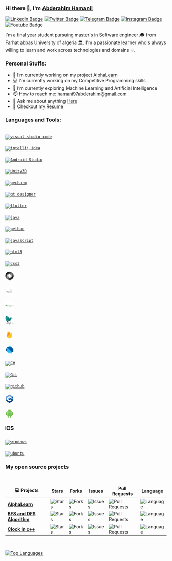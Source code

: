 ### Hi there 👋, I'm [Abderahim Hamani!](https://www.linkedin.com/in/hamani0abderahim) 
[![Linkedin Badge](https://img.shields.io/badge/-LinkedIn-0e76a8?style=flat-square&logo=Linkedin&logoColor=white)](https://linkedin.com/in/hamani0abderahim)
[![Twitter Badge](https://img.shields.io/badge/-Twitter-00acee?style=flat-square&logo=Twitter&logoColor=white)](https://twitter.com/HamaniAbderahi1)
[![Telegram Badge](https://img.shields.io/badge/-Telegram-0088cc?style=flat-square&logo=Telegram&logoColor=white)](https://t.me/rahim_Hamani)
[![Instagram Badge](https://img.shields.io/badge/-Instagram-e4405f?style=flat-square&logo=Instagram&logoColor=white)](https://instagram.com/iampavangandhi/)
[![Youtube Badge](https://img.shields.io/badge/-Youtube-e4405f?style=flat-square&logo=Youtube&logoColor=white)](https://www.youtube.com/channel/UCRsF0J6f-7TEJsMbzqPa0-g)

<!--[![Website Badge](https://img.shields.io/badge/Website-3b5998?style=flat-square&logo=google-chrome&logoColor=white)](https://iampavangandhi.github.io/)-->



I'm a final year student pursuing master's in Software engineer 🎓 from Farhat abbas University of algeria 🏛. I'm a passionate learner who's always willing to learn and work across technologies and domains 💡.


### Personal Stuffs:
- 🔭 I’m currently working on my project [AlphaLearn](https://www.linkedin.com/in/hamani0abderahim) 
- 💻 I’m currently working on my Competitive Programming skills
- 🌱 I’m currently exploring Machine Learning and Artificial Intelligence
- 📫 How to reach me: hamani97abderahim@gmail.com
- 💬 Ask me about anything [Here](https://github.com/rahou0/rahou0/issues) 
- 📝 Checkout my [Resume](https://www.linkedin.com/in/hamani0abderahim) 



### Languages and Tools:

[<code>
<img alt="visual studio code" width="26px" src="https://img.icons8.com/fluent/240/000000/visual-studio-code-2019.png" />
</code>](https://code.visualstudio.com/)
[<code>
<img alt="intellij idea" width="26px" src="https://img.icons8.com/color/240/000000/intellij-idea.png" />
</code>](https://www.jetbrains.com/idea/)
[<code>
<img alt="Android Studio" width="26px" src="https://upload.wikimedia.org/wikipedia/commons/thumb/3/34/Android_Studio_icon.svg/512px-Android_Studio_icon.svg.png" />
</code>](https://developer.android.com/studio)
[<code>
<img alt="Unity3D" width="26px" src="https://img.icons8.com/ios-filled/2x/unity.png" />
</code>](https://unity.com/)
[<code>
<img alt="pycharm" width="26px" src="https://img.icons8.com/color/240/000000/pycharm.png" />
</code>](https://www.jetbrains.com/pycharm/)
[<code>
<img alt="qt designer" width="26px" src="https://img.icons8.com/ios/2x/qt.png" />
</code>](https://www.qt.io/)
[<code>
<img alt="flutter" width="26px" src="https://img.icons8.com/color/240/000000/flutter.png" />
</code>](https://flutter.dev/)
[<code>
<img alt="java" width="26px" src="https://img.icons8.com/color/240/000000/java-coffee-cup-logo.png">
</code>](https://docs.oracle.com/en/java/)
[<code>
<img alt="python" width="26px" src="https://img.icons8.com/color/240/000000/python.png">
</code>](https://www.python.org/)
[<code>
<img alt="javascript" width="26px" src="https://img.icons8.com/color/240/000000/javascript.png" />
</code>](https://developer.mozilla.org/en-US/docs/Web/JavaScript)
[<code>
<img alt="html5" width="26px" src="https://img.icons8.com/color/240/000000/html-5.png">
</code>](https://developer.mozilla.org/en-US/docs/Web/HTML)
[<code>
<img alt="css3" width="26px" src="https://img.icons8.com/color/240/000000/css3.png">
</code>](https://developer.mozilla.org/en-US/docs/Web/CSS)
[<code>
<img alt="json" width="26px" src="https://raw.githubusercontent.com/github/explore/80688e429a7d4ef2fca1e82350fe8e3517d3494d/topics/json/json.png">
</code>](https://www.json.org/json-en.html)
[<code>
<img alt="MySQL" width="26px" src="https://raw.githubusercontent.com/github/explore/80688e429a7d4ef2fca1e82350fe8e3517d3494d/topics/mysql/mysql.png">
</code>](https://dev.mysql.com/)
[<code>
<img alt="mongodb" width="26px" src="https://raw.githubusercontent.com/github/explore/80688e429a7d4ef2fca1e82350fe8e3517d3494d/topics/mongodb/mongodb.png">
</code>](https://www.mongodb.com/)
[<code>
<img alt="latex" width="26px" src="https://raw.githubusercontent.com/github/explore/80688e429a7d4ef2fca1e82350fe8e3517d3494d/topics/latex/latex.png">
</code>](https://www.latex-project.org/)
[<code>
<img alt="firebase" width="26px" src="https://raw.githubusercontent.com/github/explore/80688e429a7d4ef2fca1e82350fe8e3517d3494d/topics/firebase/firebase.png">
</code>](https://firebase.google.com/)
[<code>
<img alt="dart" width="26px" src="https://raw.githubusercontent.com/github/explore/80688e429a7d4ef2fca1e82350fe8e3517d3494d/topics/dart/dart.png">
</code>](https://dart.dev/)
[<code>
<img alt="C#" width="26px" src="https://img.icons8.com/color/2x/c-sharp-logo.png">
</code>](https://docs.microsoft.com/en-us/dotnet/csharp/)
[<code>
<img alt="Git" width="26px" src="https://img.icons8.com/color/240/000000/git.png">
</code>](https://git-scm.com/)
[<code>
<img alt="github" width="26px" src="https://img.icons8.com/ios-glyphs/240/000000/github.png">
</code>](https://github.com/)
[<code>
<img alt="cpp" width="26px" src="https://raw.githubusercontent.com/github/explore/80688e429a7d4ef2fca1e82350fe8e3517d3494d/topics/cpp/cpp.png">
</code>](https://docs.microsoft.com/en-us/cpp/?view=vs-2019)
[<code>
<img alt="android" width="26px" src="https://raw.githubusercontent.com/github/explore/80688e429a7d4ef2fca1e82350fe8e3517d3494d/topics/android/android.png">
</code>](https://www.android.com/)
[<code>
<img alt="ios" width="26px" src="https://raw.githubusercontent.com/github/explore/80688e429a7d4ef2fca1e82350fe8e3517d3494d/topics/ios/ios.png">
</code>](https://www.apple.com/ios/ios-14/)
[<code>
<img alt="windows" width="26px" src="https://img.icons8.com/color/240/000000/windows-10.png">
</code>](https://www.microsoft.com/en-us/windows)
[<code>
<img alt="ubuntu" width="26px" src="https://img.icons8.com/color/96/000000/ubuntu--v1.png">
</code>](https://ubuntu.com/)







### My open source projects

  <br />
  <table>
    <thead align="center">
      <tr border: none;>
        <td><b>💻 Projects</b></td>
        <td><b>Stars</b></td>
        <td><b>Forks</b></td>
        <td><b>Issues</b></td>
        <td><b>Pull Requests</b></td>
        <td><b>Language</b></td>
      </tr>
    </thead>
    <tbody>
      <tr>
	      <td><a href="https://github.com/rahou0/AlphaLearn"><b>AlphaLearn</b></a></td>
        <td><img alt="Stars" src="https://img.shields.io/github/stars/rahou0/AlphaLearn?style=flat-square&labelColor=343b41"/></td>
        <td><img alt="Forks" src="https://img.shields.io/github/forks/rahou0/AlphaLearn?style=flat-square&labelColor=343b41"/></td>
        <td><img alt="Issues" src="https://img.shields.io/github/issues/rahou0/AlphaLearn?style=flat-square"/></td>
        <td><img alt="Pull Requests" src="https://img.shields.io/github/issues-pr/rahou0/AlphaLearn?style=flat-square"/></td>
        <td><img alt="Language" src="https://img.shields.io/github/languages/top/rahou0/AlphaLearn?style=flat-square"/></td>
      </tr>
      <tr>
	      <td><a href="https://github.com/rahou0/BFS-and-DFS-Algorithm"><b>BFS and DFS Algorithm</b></a></td>
        <td><img alt="Stars" src="https://img.shields.io/github/stars/rahou0/BFS-and-DFS-Algorithm?style=flat-square&labelColor=343b41"/></td>
        <td><img alt="Forks" src="https://img.shields.io/github/forks/rahou0/BFS-and-DFS-Algorithm?style=flat-square&labelColor=343b41"/></td>
        <td><img alt="Issues" src="https://img.shields.io/github/issues/rahou0/BFS-and-DFS-Algorithm?style=flat-square"/></td>
        <td><img alt="Pull Requests" src="https://img.shields.io/github/issues-pr/rahou0/BFS-and-DFS-Algorithm?style=flat-square"/></td>
        <td><img alt="Language" src="https://img.shields.io/github/languages/top/rahou0/BFS-and-DFS-Algorithm?style=flat-square"/></td>
      </tr>
      <tr>
	      <td><a href="https://github.com/rahou0/Clock-in-c-"><b>Clock in c++ </b></a></td>
        <td><img alt="Stars" src="https://img.shields.io/github/stars/rahou0/Clock-in-c-?style=flat-square&labelColor=343b41"/></td>
        <td><img alt="Forks" src="https://img.shields.io/github/forks/rahou0/Clock-in-c-?style=flat-square&labelColor=343b41"/></td>
        <td><img alt="Issues" src="https://img.shields.io/github/issues/rahou0/Clock-in-c-?style=flat-square"/></td>
        <td><img alt="Pull Requests" src="https://img.shields.io/github/issues-pr/rahou0/Clock-in-c-?style=flat-square"/></td>
        <td><img alt="Language" src="https://img.shields.io/github/languages/top/rahou0/Clock-in-c-?style=flat-square"/></td> 
      </tr>
    </tbody>
  </table>
  <br />


[![Top Languages](https://github-readme-stats.vercel.app/api/top-langs/?username=rahou0&layout=compact)][github]

[github]: https://github.com/rahou0

